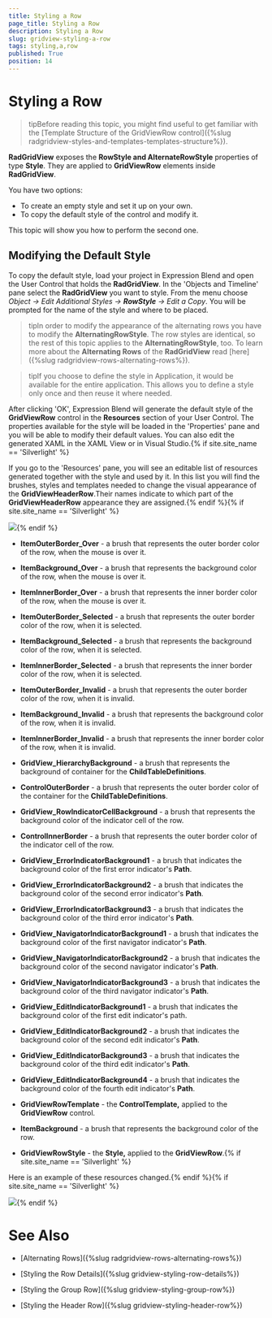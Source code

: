 ```yaml
---
title: Styling a Row
page_title: Styling a Row
description: Styling a Row
slug: gridview-styling-a-row
tags: styling,a,row
published: True
position: 14
---
```


# Styling a Row

>tipBefore reading this topic, you might find useful to get familiar with the [Template Structure of the GridViewRow control]({%slug radgridview-styles-and-templates-templates-structure%}).

__RadGridView__ exposes the __RowStyle and AlternateRowStyle__ properties of type __Style__. They are applied to __GridViewRow__ elements inside __RadGridView__.

You have two options:

* To create an empty style and set it up on your own.
* To copy the default style of the control and modify it.

This topic will show you how to perform the second one.

## Modifying the Default Style

To copy the default style, load your project in Expression Blend and open the User Control that holds the __RadGridView__. In the 'Objects and Timeline' pane select the __RadGridView__ you want to style. From the menu choose *Object -> Edit Additional Styles -> __RowStyle__ -> Edit a Copy*. You will be prompted for the name of the style and where to be placed.

>tipIn order to modify the appearance of the alternating rows you have to modify the __AlternatingRowStyle__. The row styles are identical, so the rest of this topic applies to the __AlternatingRowStyle__, too. To learn more about the __Alternating Rows__ of the __RadGridView__ read [here]({%slug radgridview-rows-alternating-rows%}).

>tipIf you choose to define the style in Application, it would be available for the entire application. This allows you to define a style only once and then reuse it where needed.

After clicking 'OK', Expression Blend will generate the default style of the __GridViewRow__ control in the __Resources__ section of your User Control. The properties available for the style will be loaded in the 'Properties' pane and you will be able to modify their default values. You can also edit the generated XAML in the XAML View or in Visual Studio.{% if site.site_name == 'Silverlight' %}

If you go to the 'Resources' pane, you will see an editable list of resources generated together with the style and used by it. In this list you will find the brushes, styles and templates needed to change the visual appearance of the __GridViewHeaderRow__.Their names indicate to which part of the __GridViewHeaderRow__ appearance they are assigned.{% endif %}{% if site.site_name == 'Silverlight' %}

![](images/RadGridView_Styles_and_Templates_Styling_GridViewRow_01.png){% endif %}

* __ItemOuterBorder_Over__ - a brush that represents the outer border color of the row, when the mouse is over it.

* __ItemBackground_Over__ - a brush that represents the background color of the row, when the mouse is over it.

* __ItemInnerBorder_Over__ - a brush that represents the inner border color of the row, when the mouse is over it.

* __ItemOuterBorder_Selected__ - a brush that represents the outer border color of the row, when it is selected.

* __ItemBackground_Selected__ - a brush that represents the background color of the row, when it is selected.

* __ItemInnerBorder_Selected__ - a brush that represents the inner border color of the row, when it is selected.

* __ItemOuterBorder_Invalid__ - a brush that represents the outer border color of the row, when it is invalid.

* __ItemBackground_Invalid__ - a brush that represents the background color of the row, when it is invalid.

* __ItemInnerBorder_Invalid__ - a brush that represents the inner border color of the row, when it is invalid.

* __GridView_HierarchyBackground__ - a brush that represents the background of container for the __ChildTableDefinitions__.

* __ControlOuterBorder__ - a brush that represents the outer border color of the container for the __ChildTableDefinitions__.

* __GridView_RowIndicatorCellBackground__ - a brush that represents the background color of the indicator cell of the row.

* __ControlInnerBorder__ - a brush that represents the outer border color of the indicator cell of the row.

* __GridView_ErrorIndicatorBackground1__ - a brush that indicates the background color of the first error indicator's __Path__.

* __GridView_ErrorIndicatorBackground2__ - a brush that indicates the background color of the second error indicator's __Path__.

* __GridView_ErrorIndicatorBackground3__ - a brush that indicates the background color of the third error indicator's __Path__.

* __GridView_NavigatorIndicatorBackground1__ - a brush that indicates the background color of the first navigator indicator's __Path__.

* __GridView_NavigatorIndicatorBackground2__ - a brush that indicates the background color of the second navigator indicator's __Path__.

* __GridView_NavigatorIndicatorBackground3__ - a brush that indicates the background color of the third navigator indicator's __Path__.

* __GridView_EditIndicatorBackground1__ - a brush that indicates the background color of the first edit indicator's path.

* __GridView_EditIndicatorBackground2__ - a brush that indicates the background color of the second edit indicator's __Path__.

* __GridView_EditIndicatorBackground3__ - a brush that indicates the background color of the third edit indicator's __Path__.

* __GridView_EditIndicatorBackground4__ - a brush that indicates the background color of the fourth edit indicator's __Path__.

* __GridViewRowTemplate__ - the __ControlTemplate,__ applied to the __GridViewRow__ control.

* __ItemBackground__ - a brush that represents the background color of the row.

* __GridViewRowStyle__ - the __Style,__ applied to the __GridViewRow__.{% if site.site_name == 'Silverlight' %}

Here is an example of these resources changed.{% endif %}{% if site.site_name == 'Silverlight' %}

![](images/RadGridView_Styles_and_Templates_Styling_GridViewRow_02.png){% endif %}

# See Also

 * [Alternating Rows]({%slug radgridview-rows-alternating-rows%})

 * [Styling the Row Details]({%slug gridview-styling-row-details%})

 * [Styling the Group Row]({%slug gridview-styling-group-row%})

 * [Styling the Header Row]({%slug gridview-styling-header-row%})
